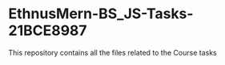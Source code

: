 # EthnusMern-BS_JS-Tasks-21BCE8987
This repository contains all the files related to the Course tasks
